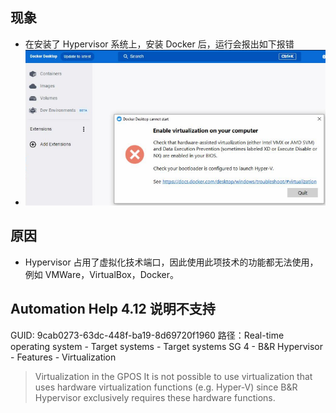 ## 现象
- 在安装了 Hypervisor 系统上，安装 Docker 后，运行会报出如下报错
- ![](FILES/022Hypervisor支持使用虚拟机与Docker吗/image-20230609150603185.png)


## 原因
- Hypervisor 占用了虚拟化技术端口，因此使用此项技术的功能都无法使用，例如 VMWare，VirtualBox，Docker。
## Automation Help 4.12 说明不支持
GUID: 9cab0273-63dc-448f-ba19-8d69720f1960
路径：Real-time operating system - Target systems - Target systems SG 4 - B&R Hypervisor - Features - Virtualization
>   Virtualization in the GPOS
>   It is not possible to use virtualization that uses hardware virtualization functions (e.g. Hyper-V) since B&R Hypervisor exclusively requires these hardware functions.
